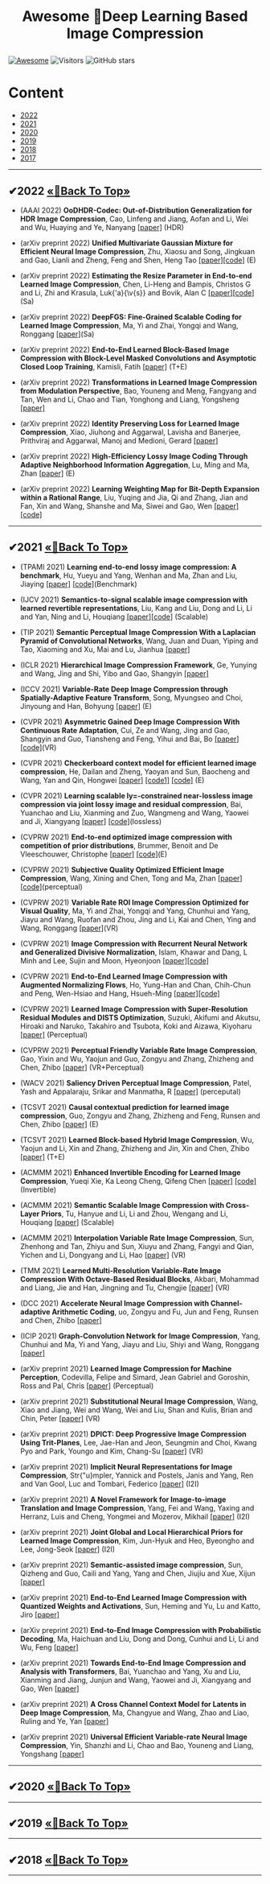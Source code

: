 
# <p align=center> Awesome 🎉Deep Learning Based Image Compression </p>
<!--# <p align=center>`# Awesome 🎉Deep Learning Based Image Compression🎉`</p>-->

[![Awesome](https://cdn.rawgit.com/sindresorhus/awesome/d7305f38d29fed78fa85652e3a63e154dd8e8829/media/badge.svg)](https://github.com/sindresorhus/awesome) ![Visitors](https://visitor-badge.glitch.me/badge?page_id=ppingzhang/Awesome-Deep-Learning-Based-Video-Compression) ![GitHub stars](https://img.shields.io/github/stars/ppingzhang/Awesome-Deep-Learning-Based-Video-Compression.svg?color=red) 

# Content
- [2022](#2022)
- [2021](#2021)
- [2020](#2020)
- [2019](#2019)
- [2018](#2018)
- [2017](#2017)

---

## <span id="2022">✔2022 </span> [       «🎯Back To Top»       ](#)


- (AAAI 2022) **OoDHDR-Codec: Out-of-Distribution Generalization for HDR Image Compression**, Cao, Linfeng and Jiang, Aofan and Li, Wei and Wu, Huaying and Ye, Nanyang [[paper]](https://www.aaai.org/AAAI22Papers/AAAI-8610.CaoL.pdf) (HDR)
  
- (arXiv preprint 2022) **Unified Multivariate Gaussian Mixture for Efficient Neural Image Compression**, Zhu, Xiaosu and Song, Jingkuan and Gao, Lianli and Zheng, Feng and Shen, Heng Tao [[paper]](https://arxiv.org/pdf/2203.10897.pdf)[[code]](https://github.com/xiaosu-zhu/McQuic) (E)
- (arXiv preprint 2022) **Estimating the Resize Parameter in End-to-end Learned Image Compression**, Chen, Li-Heng and Bampis, Christos G and Li, Zhi and Krasula, Luk{\'a}{\v{s}} and Bovik, Alan C [[paper]](https://arxiv.org/pdf/2204.12022.pdf)[[code]](https://github.com/xiaosu-zhu/McQuic) (Sa)
- (arXiv preprint 2022) **DeepFGS: Fine-Grained Scalable Coding for Learned Image Compression**, Ma, Yi and Zhai, Yongqi and Wang, Ronggang [[paper]](https://arxiv.org/pdf/2201.01173.pdf)(Sa)
- (arXiv preprint 2022) **End-to-End Learned Block-Based Image Compression with Block-Level Masked Convolutions and Asymptotic Closed Loop Training**, Kamisli, Fatih [[paper]](https://arxiv.org/pdf/2203.11686.pdf) (T+E)

- (arXiv preprint 2022) **Transformations in Learned Image Compression from Modulation Perspective**, Bao, Youneng and Meng, Fangyang and Tan, Wen and Li, Chao and Tian, Yonghong and Liang, Yongsheng [[paper]](https://arxiv.org/pdf/2203.02158.pdf) 

- (arXiv preprint 2022) **Identity Preserving Loss for Learned Image Compression**, Xiao, Jiuhong and Aggarwal, Lavisha and Banerjee, Prithviraj and Aggarwal, Manoj and Medioni, Gerard [[paper]](https://arxiv.org/pdf/2204.10869.pdf) 

- (arXiv preprint 2022) **High-Efficiency Lossy Image Coding Through Adaptive Neighborhood Information Aggregation**, Lu, Ming and Ma, Zhan [[paper]](https://arxiv.org/pdf/2204.11448.pdf) (E)

- (arXiv preprint 2022) **Learning Weighting Map for Bit-Depth Expansion within a Rational Range**, Liu, Yuqing and Jia, Qi and Zhang, Jian and Fan, Xin and Wang, Shanshe and Ma, Siwei and Gao, Wen [[paper]](https://arxiv.org/pdf/2204.12039.pdf) [[code]](https://github.com/yuqing-liu-dut/bit-depth-expansion)



---

## <span id="2021">✔2021 </span> [       «🎯Back To Top»       ](#)

- (TPAMI 2021) **Learning end-to-end lossy image compression: A benchmark**, Hu, Yueyu and Yang, Wenhan and Ma, Zhan and Liu, Jiaying [[paper]](https://ieeexplore.ieee.org/stamp/stamp.jsp?arnumber=9376651) [[code]](https://github.com/huzi96/Coarse2Fine-PyTorch)(Benchmark)
  
- (IJCV 2021) **Semantics-to-signal scalable image compression with learned revertible representations**, Liu, Kang and Liu, Dong and Li, Li and Yan, Ning and Li, Houqiang [[paper]](https://link.springer.com/content/pdf/10.1007/s11263-021-01491-7.pdf1)[[code](https://github.com/micmic123/QmapCompression)] (Scalable)

- (TIP 2021) **Semantic Perceptual Image Compression With a Laplacian Pyramid of Convolutional Networks**, Wang, Juan and Duan, Yiping and Tao, Xiaoming and Xu, Mai and Lu, Jianhua [[paper]](https://ieeexplore.ieee.org/stamp/stamp.jsp?tp=&arnumber=9381614)
  
- (ICLR 2021) **Hierarchical Image Compression Framework**, Ge, Yunying and Wang, Jing and Shi, Yibo and Gao, Shangyin [[paper]](https://openreview.net/pdf?id=8rPXT-SVgjh)
  

- (ICCV 2021) **Variable-Rate Deep Image Compression through Spatially-Adaptive Feature Transform**, Song, Myungseo and Choi, Jinyoung and Han, Bohyung [[paper]](https://openaccess.thecvf.com/content/ICCV2021/papers/Song_Variable-Rate_Deep_Image_Compression_Through_Spatially-Adaptive_Feature_Transform_ICCV_2021_paper.pdf) (E)

- (CVPR 2021) **Asymmetric Gained Deep Image Compression With Continuous Rate Adaptation**, Cui, Ze and Wang, Jing and Gao, Shangyin and Guo, Tiansheng and Feng, Yihui and Bai, Bo [[paper]](https://openaccess.thecvf.com/content/CVPR2021/papers/Cui_Asymmetric_Gained_Deep_Image_Compression_With_Continuous_Rate_Adaptation_CVPR_2021_paper.pdf) [[code]](https://github.com/mmSir/GainedVAE)(VR)

- (CVPR 2021) **Checkerboard context model for efficient learned image compression**, He, Dailan and Zheng, Yaoyan and Sun, Baocheng and Wang, Yan and Qin, Hongwei [[paper]](https://openaccess.thecvf.com/content/CVPR2021/papers/He_Checkerboard_Context_Model_for_Efficient_Learned_Image_Compression_CVPR_2021_paper.pdf) [[code1]](https://github.com/leelitian/Checkerboard-Context-Model-Pytorch) [[code]](https://github.com/JiangWeibeta/Checkerboard-Context-Model-for-Efficient-Learned-Image-Compression) (E)
  
- (CVPR 2021) **Learning scalable ly=-constrained near-lossless image compression via joint lossy image and residual compression**, Bai, Yuanchao and Liu, Xianming and Zuo, Wangmeng and Wang, Yaowei and Ji, Xiangyang [[paper]]([https://openaccess.thecvf.com/content/CVPR2021/papers/Cui_Asymmetric_Gained_Deep_Image_Compression_With_Continuous_Rate_Adaptation_CVPR_2021_paper.pdf) [[code]](https://github.com/mmSir/GainedVAE](https://openaccess.thecvf.com/content/CVPR2021/papers/Bai_Learning_Scalable_lY-Constrained_Near-Lossless_Image_Compression_via_Joint_Lossy_Image_CVPR_2021_paper.pdf))(lossless)
  
- (CVPRW 2021) **End-to-end optimized image compression with competition of prior distributions**, Brummer, Benoit and De Vleeschouwer, Christophe [[paper]](https://openaccess.thecvf.com/content/CVPR2021W/CLIC/papers/Brummer_End-to-End_Optimized_Image_Compression_With_Competition_of_Prior_Distributions_CVPRW_2021_paper.pdf) [[code]](https://github.com/trougnouf/Manypriors)(E)
  
- (CVPRW 2021) **Subjective Quality Optimized Efficient Image Compression**, Wang, Xining and Chen, Tong and Ma, Zhan [[paper]](https://openaccess.thecvf.com/content/CVPR2021W/CLIC/papers/Wang_Subjective_Quality_Optimized_Efficient_Image_Compression_CVPRW_2021_paper.pdf) [[code]](https://github.com/mmSir/GainedVAE)(perceptual)
  
- (CVPRW 2021) **Variable Rate ROI Image Compression Optimized for Visual Quality**, Ma, Yi and Zhai, Yongqi and Yang, Chunhui and Yang, Jiayu and Wang, Ruofan and Zhou, Jing and Li, Kai and Chen, Ying and Wang, Ronggang [[paper]](https://openaccess.thecvf.com/content/CVPR2021W/CLIC/papers/Ma_Variable_Rate_ROI_Image_Compression_Optimized_for_Visual_Quality_CVPRW_2021_paper.pdf)(VR)
  
- (CVPRW 2021) **Image Compression with Recurrent Neural Network and Generalized Divisive Normalization**, Islam, Khawar and Dang, L Minh and Lee, Sujin and Moon, Hyeonjoon [[paper]](https://openaccess.thecvf.com/content/CVPR2021W/CLIC/papers/Islam_Image_Compression_With_Recurrent_Neural_Network_and_Generalized_Divisive_Normalization_CVPRW_2021_paper.pdf)[[code]](https://github.com/khawar-islam/cvpr) 
  
- (CVPRW 2021) **End-to-End Learned Image Compression with Augmented Normalizing Flows**, Ho, Yung-Han and Chan, Chih-Chun and Peng, Wen-Hsiao and Hang, Hsueh-Ming [[paper]](https://openaccess.thecvf.com/content/CVPR2021W/CLIC/papers/Islam_Image_Compression_With_Recurrent_Neural_Network_and_Generalized_Divisive_Normalization_CVPRW_2021_paper.pdf)[[code]](https://github.com/dororojames/anfic)

- (CVPRW 2021) **Learned Image Compression with Super-Resolution Residual Modules and DISTS Optimization**, Suzuki, Akifumi and Akutsu, Hiroaki and Naruko, Takahiro and Tsubota, Koki and Aizawa, Kiyoharu [[paper]](https://openaccess.thecvf.com/content/CVPR2021W/CLIC/papers/Suzuki_Learned_Image_Compression_With_Super-Resolution_Residual_Modules_and_DISTS_Optimization_CVPRW_2021_paper.pdf) (Perceptual)

- (CVPRW 2021) **Perceptual Friendly Variable Rate Image Compression**, Gao, Yixin and Wu, Yaojun and Guo, Zongyu and Zhang, Zhizheng and Chen, Zhibo [[paper]](https://openaccess.thecvf.com/content/CVPR2021W/CLIC/papers/Gao_Perceptual_Friendly_Variable_Rate_Image_Compression_CVPRW_2021_paper.pdf) (VR+Perceptual)

- (WACV 2021) **Saliency Driven Perceptual Image Compression**, Patel, Yash and Appalaraju, Srikar and Manmatha, R [[paper]](https://openaccess.thecvf.com/content/WACV2021/papers/Patel_Saliency_Driven_Perceptual_Image_Compression_WACV_2021_paper.pdf) (perceputal)
  
- (TCSVT 2021) **Causal contextual prediction for learned image compression**, Guo, Zongyu and Zhang, Zhizheng and Feng, Runsen and Chen, Zhibo [[paper]](https://ieeexplore.ieee.org/stamp/stamp.jsp?arnumber=9455349) (E)

- (TCSVT 2021) **Learned Block-based Hybrid Image Compression**, Wu, Yaojun and Li, Xin and Zhang, Zhizheng and Jin, Xin and Chen, Zhibo [[paper]](https://ieeexplore.ieee.org/stamp/stamp.jsp?arnumber=9455349) (T+E)

- (ACMMM 2021) **Enhanced Invertible Encoding for Learned Image Compression**, Yueqi Xie, Ka Leong Cheng, Qifeng Chen [[paper]](https://dl.acm.org/doi/pdf/10.1145/3474085.3475213) [[code]](https://github.com/xyq7/InvCompress) (Invertible)

- (ACMMM 2021) **Semantic Scalable Image Compression with Cross-Layer Priors**, Tu, Hanyue and Li, Li and Zhou, Wengang and Li, Houqiang [[paper]](https://dl.acm.org/doi/pdf/10.1145/3474085.3475533) (Scalable)

- (ACMMM 2021) **Interpolation Variable Rate Image Compression**, Sun, Zhenhong and Tan, Zhiyu and Sun, Xiuyu and Zhang, Fangyi and Qian, Yichen and Li, Dongyang and Li, Hao [[paper]](https://dl.acm.org/doi/pdf/10.1145/3474085.3475698) (VR)

- (TMM 2021) **Learned Multi-Resolution Variable-Rate Image Compression With Octave-Based Residual Blocks**, Akbari, Mohammad and Liang, Jie and Han, Jingning and Tu, Chengjie [[paper]](https://ieeexplore.ieee.org/stamp/stamp.jsp?tp=&arnumber=9385968&tag=1) (VR)

- (DCC 2021) **Accelerate Neural Image Compression with Channel-adaptive Arithmetic Coding**, uo, Zongyu and Fu, Jun and Feng, Runsen and Chen, Zhibo [[paper]](https://ieeexplore.ieee.org/stamp/stamp.jsp?tp=&arnumber=9401277) 

- (ICIP 2021) **Graph-Convolution Network for Image Compression**, Yang, Chunhui and Ma, Yi and Yang, Jiayu and Liu, Shiyi and Wang, Ronggang [[paper]](https://ieeexplore.ieee.org/stamp/stamp.jsp?arnumber=9506704) 


- (arXiv preprint 2021) **Learned Image Compression for Machine Perception**, Codevilla, Felipe and Simard, Jean Gabriel and Goroshin, Ross and Pal, Chris [[paper]](https://arxiv.org/pdf/2111.02249.pdf) (Perceptual)

- (arXiv preprint 2021) **Substitutional Neural Image Compression**, Wang, Xiao and Jiang, Wei and Wang, Wei and Liu, Shan and Kulis, Brian and Chin, Peter [[paper]](https://arxiv.org/pdf/2105.07512.pdf) (VR)

- (arXiv preprint 2021) **DPICT: Deep Progressive Image Compression Using Trit-Planes**, Lee, Jae-Han and Jeon, Seungmin and Choi, Kwang Pyo and Park, Youngo and Kim, Chang-Su [[paper]](https://arxiv.org/pdf/2112.06334.pdf) (VR)

- (arXiv preprint 2021) **Implicit Neural Representations for Image Compression**, Str{\"u}mpler, Yannick and Postels, Janis and Yang, Ren and Van Gool, Luc and Tombari, Federico [[paper]](https://arxiv.org/pdf/2112.04267.pdf) (I2I)

- (arXiv preprint 2021) **A Novel Framework for Image-to-image Translation and Image Compression**, Yang, Fei and Wang, Yaxing and Herranz, Luis and Cheng, Yongmei and Mozerov, Mikhail [[paper]](https://arxiv.org/pdf/2111.13105.pdf) (I2I)

- (arXiv preprint 2021) **Joint Global and Local Hierarchical Priors for Learned Image Compression**, Kim, Jun-Hyuk and Heo, Byeongho and Lee, Jong-Seok [[paper]](https://arxiv.org/pdf/2112.04487.pdf) (I2I)

- (arXiv preprint 2021) **Semantic-assisted image compression**, Sun, Qizheng and Guo, Caili and Yang, Yang and Chen, Jiujiu and Xue, Xijun [[paper]](https://arxiv.org/pdf/2201.12599.pdf)

- (arXiv preprint 2021) **End-to-End Learned Image Compression with Quantized Weights and Activations**, Sun, Heming and Yu, Lu and Katto, Jiro [[paper]](https://arxiv.org/pdf/2111.09348.pdf)

- (arXiv preprint 2021) **End-to-End Image Compression with Probabilistic Decoding**, Ma, Haichuan and Liu, Dong and Dong, Cunhui and Li, Li and Wu, Feng [[paper]](https://arxiv.org/pdf/2109.14837.pdf)

- (arXiv preprint 2021) **Towards End-to-End Image Compression and Analysis with Transformers**, Bai, Yuanchao and Yang, Xu and Liu, Xianming and Jiang, Junjun and Wang, Yaowei and Ji, Xiangyang and Gao, Wen [[paper]](https://arxiv.org/pdf/2112.09300.pdf)

- (arXiv preprint 2021) **A Cross Channel Context Model for Latents in Deep Image Compression**, Ma, Changyue and Wang, Zhao and Liao, Ruling and Ye, Yan [[paper]](https://arxiv.org/pdf/2103.02884.pdf)

- (arXiv preprint 2021) **Universal Efficient Variable-rate Neural Image Compression**, Yin, Shanzhi and Li, Chao and Bao, Youneng and Liang, Yongshang [[paper]](https://arxiv.org/pdf/2111.11305.pdf)

---

## <span id="2020">✔2020 </span> [       «🎯Back To Top»       ](#)


---

## <span id="2019">✔2019 </span> [       «🎯Back To Top»       ](#)

  

---

## <span id="2018">✔2018 </span> [       «🎯Back To Top»       ](#)

---

